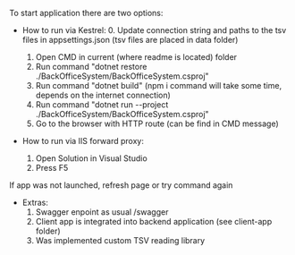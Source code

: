 To start application there are two options:

- How to run via Kestrel:
	0. Update connection string and paths to the tsv files in appsettings.json (tsv files are placed in data folder)
	1. Open CMD in current (where readme is located) folder
	2. Run command "dotnet restore ./BackOfficeSystem/BackOfficeSystem.csproj"
	3. Run command "dotnet build" (npm i command will take some time, depends on the internet connection)
	4. Run command "dotnet run --project ./BackOfficeSystem/BackOfficeSystem.csproj"
	5. Go to the browser with HTTP route (can be find in CMD message)

- How to run via IIS forward proxy:
	1. Open Solution in Visual Studio
	2. Press F5

If app was not launched, refresh page or try command again

- Extras:
	1. Swagger enpoint as usual /swagger
	2. Client app is integrated into backend application (see client-app folder)
	3. Was implemented custom TSV reading library
